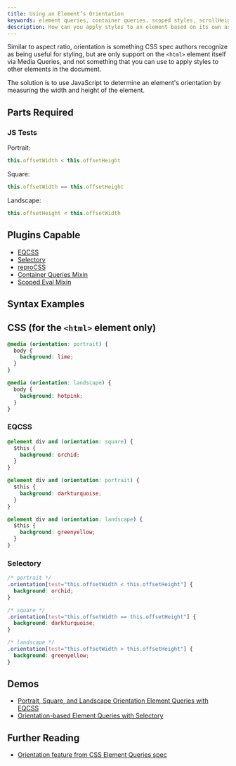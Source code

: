 ```yaml
---
title: Using an Element’s Orientation
keywords: element queries, container queries, scoped styles, scrollHeight, scrollWidth, offsetHeight, offsetWidth, variables, reactive
description: How can you apply styles to an element based on its own aspect-ratio? JavaScript is aware of the width and height of an element, learn how to use JavaScript together with CSS to apply styles to elements based on their orientation.
---
```


Similar to aspect ratio, orientation is something CSS spec authors recognize as being useful for styling, but are only support on the `<html>` element itself via Media Queries, and not something that you can use to apply styles to other elements in the document.

The solution is to use JavaScript to determine an element's orientation by measuring the width and height of the element.

## Parts Required

### JS Tests

Portrait:

```javascript
this.offsetWidth < this.offsetHeight
```

Square:

```javascript
this.offsetWidth == this.offsetHeight
```

Landscape:

```javascript
this.offsetHeight < this.offsetWidth 
```

## Plugins Capable

- [EQCSS](../plugins/eqcss.html)
- [Selectory](../plugins/selectory.html)
- [reproCSS](../plugins/reprocss.html)
- [Container Queries Mixin](../plugins/container-queries-mixin.html)
- [Scoped Eval Mixin](../plugins/scoped-eval-mixin.html)

## Syntax Examples

## CSS (for the `<html>` element only)

```css
@media (orientation: portrait) {
  body {
    background: lime;
  }
}
```

```css
@media (orientation: landscape) {
  body {
    background: hotpink;
  }
}
```

### EQCSS

```css
@element div and (orientation: square) {
  $this {
    background: orchid;
  }
}

@element div and (orientation: portrait) {
  $this {
    background: darkturquoise;
  }
}

@element div and (orientation: landscape) {
  $this {
    background: greenyellow;
  }
}
```

### Selectory

```css
/* portrait */
.orientation[test="this.offsetWidth < this.offsetHeight"] {
  background: orchid;
}

/* square */
.orientation[test="this.offsetWidth == this.offsetHeight"] {
  background: darkturquoise;
}

/* landscape */
.orientation[test="this.offsetWidth > this.offsetHeight"] {
  background: greenyellow;
}
```

## Demos

- [Portrait, Square, and Landscape Orientation Element Queries with EQCSS](https://codepen.io/tomhodgins/pen/wzmyYQ)
- [Orientation-based Element Queries with Selectory](https://codepen.io/tomhodgins/pen/ZKmXXw)

## Further Reading

- [Orientation feature from CSS Element Queries spec](https://tomhodgins.github.io/element-queries-spec/element-queries.html#orientation)